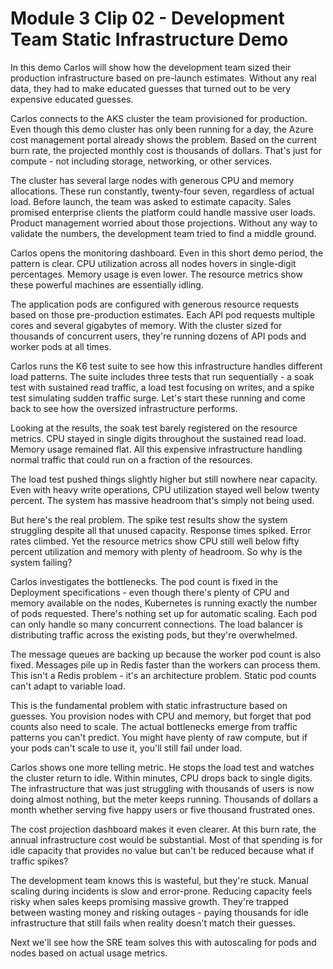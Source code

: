 # Module 3 Clip 02 - Development Team Static Infrastructure Demo

In this demo Carlos will show how the development team sized their production infrastructure based on pre-launch estimates. Without any real data, they had to make educated guesses that turned out to be very expensive educated guesses.

Carlos connects to the AKS cluster the team provisioned for production. Even though this demo cluster has only been running for a day, the Azure cost management portal already shows the problem. Based on the current burn rate, the projected monthly cost is thousands of dollars. That's just for compute - not including storage, networking, or other services.

The cluster has several large nodes with generous CPU and memory allocations. These run constantly, twenty-four seven, regardless of actual load. Before launch, the team was asked to estimate capacity. Sales promised enterprise clients the platform could handle massive user loads. Product management worried about those projections. Without any way to validate the numbers, the development team tried to find a middle ground.

Carlos opens the monitoring dashboard. Even in this short demo period, the pattern is clear. CPU utilization across all nodes hovers in single-digit percentages. Memory usage is even lower. The resource metrics show these powerful machines are essentially idling.

The application pods are configured with generous resource requests based on those pre-production estimates. Each API pod requests multiple cores and several gigabytes of memory. With the cluster sized for thousands of concurrent users, they're running dozens of API pods and worker pods at all times.

Carlos runs the K6 test suite to see how this infrastructure handles different load patterns. The suite includes three tests that run sequentially - a soak test with sustained read traffic, a load test focusing on writes, and a spike test simulating sudden traffic surge. Let's start these running and come back to see how the oversized infrastructure performs.

Looking at the results, the soak test barely registered on the resource metrics. CPU stayed in single digits throughout the sustained read load. Memory usage remained flat. All this expensive infrastructure handling normal traffic that could run on a fraction of the resources.

The load test pushed things slightly higher but still nowhere near capacity. Even with heavy write operations, CPU utilization stayed well below twenty percent. The system has massive headroom that's simply not being used.

But here's the real problem. The spike test results show the system struggling despite all that unused capacity. Response times spiked. Error rates climbed. Yet the resource metrics show CPU still well below fifty percent utilization and memory with plenty of headroom. So why is the system failing?

Carlos investigates the bottlenecks. The pod count is fixed in the Deployment specifications - even though there's plenty of CPU and memory available on the nodes, Kubernetes is running exactly the number of pods requested. There's nothing set up for automatic scaling. Each pod can only handle so many concurrent connections. The load balancer is distributing traffic across the existing pods, but they're overwhelmed. 

The message queues are backing up because the worker pod count is also fixed. Messages pile up in Redis faster than the workers can process them. This isn't a Redis problem - it's an architecture problem. Static pod counts can't adapt to variable load.

This is the fundamental problem with static infrastructure based on guesses. You provision nodes with CPU and memory, but forget that pod counts also need to scale. The actual bottlenecks emerge from traffic patterns you can't predict. You might have plenty of raw compute, but if your pods can't scale to use it, you'll still fail under load.

Carlos shows one more telling metric. He stops the load test and watches the cluster return to idle. Within minutes, CPU drops back to single digits. The infrastructure that was just struggling with thousands of users is now doing almost nothing, but the meter keeps running. Thousands of dollars a month whether serving five happy users or five thousand frustrated ones.

The cost projection dashboard makes it even clearer. At this burn rate, the annual infrastructure cost would be substantial. Most of that spending is for idle capacity that provides no value but can't be reduced because what if traffic spikes?

The development team knows this is wasteful, but they're stuck. Manual scaling during incidents is slow and error-prone. Reducing capacity feels risky when sales keeps promising massive growth. They're trapped between wasting money and risking outages - paying thousands for idle infrastructure that still fails when reality doesn't match their guesses.

Next we'll see how the SRE team solves this with autoscaling for pods and nodes based on actual usage metrics.